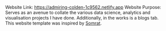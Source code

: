 Website Link: https://admiring-colden-1c9562.netlify.app
Website Purpose: Serves as an avenue to collate the various data science, analytics and visualisation projects I have done. Additionally, in the works is a blogs tab. This website template was inspired by [Somrat](https://github.com/somratpro/somrat). 
